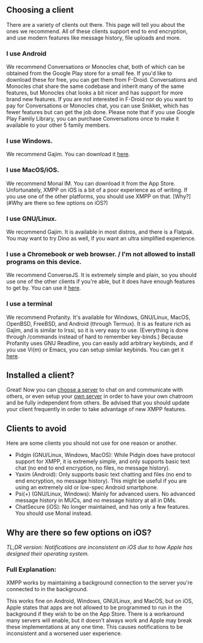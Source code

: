 ## Choosing a client
There are a variety of clients out there. This page will tell you about the ones we recommend. All of these clients support end to end encryption, and use modern features like message history, file uploads and more.

### I use Android
We recommend Conversations or Monocles chat, both of which can be obtained from the Google Play store for a small fee. If you'd like to download these for free, you can get them from F-Droid. Conversations and Monocles chat share the same codebase and inherit many of the same features, but Monocles chat looks a bit nicer and has support for more brand new features.
If you are not interested in F-Droid nor do you want to pay for Conversations or Monocles chat, you can use Snikket, which has fewer features but can get the job done. Please note that if you use Google Play Family Library, you can purchase Conversations once to make it available to your other 5 family members.

### I use Windows.
We recommend Gajim. You can download it [here](https://gajim.org/).

### I use MacOS/iOS.
We recommend Monal IM. You can download it from the App Store. Unfortunately, XMPP on iOS is a bit of a poor experience as of writing. If you use one of the other platforms, you should use XMPP on that. [Why?](#Why are there so few options on iOS?)

### I use GNU/Linux.
We recommend Gajim. It is available in most distros, and there is a Flatpak. You may want to try Dino as well, if you want an ultra simplified experience.

### I use a Chromebook or web browser. / I'm not allowed to install programs on this device.
We recommend ConverseJS. It is extremely simple and plain, so you should use one of the other clients if you're able, but it does have enough features to get by. You can use it  [here](https://chat.conversejs.org/).

### I use a terminal
We recommend Profanity. It's available for Windows, GNU/Linux, MacOS, OpenBSD, FreeBSD, and Android (through Termux). It is as feature rich as Gajim, and is similar to Irssi, so it is very easy to use. (Everything is done through /commands instead of hard to remember key-binds.) Because Profanity uses GNU Readline, you can easily add arbitrary keybinds, and if you use Vi(m) or Emacs, you can setup similar keybinds. You can get it [here](https://profanity-im.github.io/).

## Installed a client?
Great! Now you can [choose a server](Servers.md) to chat on and communicate with others, or even setup your [own server](Make%20your%20own%20server.md) in order to have your own chatroom and be fully independent from others. Be advised that you should update your client frequently in order to take advantage of new XMPP features.

## Clients to avoid
Here are some clients you should not use for one reason or another.

- Pidgin (GNU/Linux, Windows, MacOS): While Pidgin does have protocol support for XMPP, it is extremely simple, and only supports basic text chat (no end to end encryption, no files, no message history).
- Yaxim (Android): Only supports basic text chatting and files (no end to end encryption, no message history). This might be useful if you are using an extremely old or low-spec Android smartphone.
- Psi(+) (GNU/Linux, Windows): Mainly for advanced users. No advanced message history in MUCs, and no message history at all in DMs.
- ChatSecure (iOS): No longer maintained, and has only a few features. You should use Monal instead.

## Why are there so few options on iOS?
*TL;DR version: Notifications are inconsistent on iOS due to how Apple has designed their operating system.*

### Full Explanation:
XMPP works by maintaining a background connection to the server you're connected to in the background.

This works fine on Android, Windows, GNU/Linux, and MacOS, but on iOS, Apple states that apps are not allowed to be programmed to run in the background if they wish to be on the App Store. There is a workaround many servers will enable, but it doesn't always work and Apple may break these implementations at any one time. This causes notifications to be inconsistent and a worsened user experience.